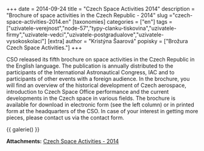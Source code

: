 +++
date = 2014-09-24
title = "Czech Space Activities 2014"
description = "Brochure of space activities in the Czech Republic - 2014"
slug ="czech-space-activities-2014.en"
[taxonomies]
categories = ["en"]
tags = ["uzivatele-verejnost","node-57","typy-clanku-tiskovina","uzivatele-firmy","uzivatele-vedci","uzivatele-postgradualove","uzivatele-vysokoskolaci"]
[extra]
author = "Kristýna Šaarová"
popisky = ["Brožura Czech Space Activities."]
+++

CSO released its fifth brochure on space activities in the Czech Republic in the English language. The publication is annually distributed to the participants of the International Astronautical Congress, IAC and to participants of other events with a foreign audience. In the brochure, you will find an overview of the historical development of Czech aerospace, introduction to Czech Space Office performance and the current developments in the Czech space in various fields. The brochure is available for download in electronic form (see the left column) or in printed form at the headquarters of the CSO. In case of your interest in getting more pieces, please contact us via the contact form.

{{ galerie() }}

**Attachments:**
[Czech Space Activities - 2014]

[Czech Space Activities - 2014]: csa_2014_web.pdf
